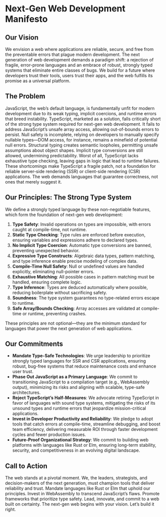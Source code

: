 # Next-Gen Web Development Manifesto

## Our Vision
We envision a web where applications are reliable, secure, and free from the preventable errors that plague modern development. The next generation of web development demands a paradigm shift: a rejection of fragile, error-prone languages and an embrace of robust, strongly typed systems that eliminate entire classes of bugs. We build for a future where developers trust their tools, users trust their apps, and the web fulfills its promise as a universal platform.

## The Problem
JavaScript, the web’s default language, is fundamentally unfit for modern development due to its weak typing, implicit coercions, and runtime errors that breed instability. TypeScript, marketed as a solution, falls critically short of the strong type system required for next-gen web development. It fails to address JavaScript’s unsafe array access, allowing out-of-bounds errors to persist. Null safety is incomplete, relying on developers to manually specify nullable types—DOM access, for instance, remains a minefield of potential null errors. Structural typing creates semantic loopholes, permitting unsafe assumptions about object shapes. Implicit type conversions are still allowed, undermining predictability. Worst of all, TypeScript lacks exhaustive type checking, leaving gaps in logic that lead to runtime failures. These shortcomings make TypeScript a fragile patch, not a foundation for reliable server-side rendering (SSR) or client-side rendering (CSR) applications. The web demands languages that guarantee correctness, not ones that merely suggest it.

## Our Principles: The Strong Type System
We define a strongly typed language by these non-negotiable features, which form the foundation of next-gen web development:

1. **Type Safety**: Invalid operations on types are impossible, with errors caught at compile-time, not runtime.
2. **Static Type Checking**: Type rules are enforced before execution, ensuring variables and expressions adhere to declared types.
3. **No Implicit Type Coercion**: Automatic type conversions are banned, preventing unexpected behavior.
4. **Expressive Type Constructs**: Algebraic data types, pattern matching, and type inference enable precise modeling of complex data.
5. **Compile-Time Null Safety**: Null or undefined values are handled explicitly, eliminating null-pointer errors.
6. **Exhaustive Matching**: All possible cases in pattern matching must be handled, ensuring complete logic.
7. **Type Inference**: Types are deduced automatically where possible, reducing boilerplate without sacrificing safety.
8. **Soundness**: The type system guarantees no type-related errors escape to runtime.
9. **Safe Array/Bounds Checking**: Array accesses are validated at compile-time or runtime, preventing crashes.

These principles are not optional—they are the minimum standard for languages that power the next generation of web applications.

## Our Commitments
- **Mandate Type-Safe Technologies**: We urge leadership to prioritize strongly typed languages for SSR and CSR applications, ensuring robust, bug-free systems that reduce maintenance costs and enhance user trust.
- **Phase Out JavaScript as a Primary Language**: We commit to transitioning JavaScript to a compilation target (e.g., WebAssembly output), minimizing its risks and aligning with scalable, type-safe architectures.
- **Reject TypeScript’s Half-Measures**: We advocate retiring TypeScript in favor of languages with sound type systems, mitigating the risks of its unsound types and runtime errors that jeopardize mission-critical applications.
- **Invest in Developer Productivity and Reliability**: We pledge to adopt tools that catch errors at compile-time, streamline debugging, and boost team efficiency, delivering measurable ROI through faster development cycles and fewer production issues.
- **Future-Proof Organizational Strategy**: We commit to building web platforms with languages like Rust or Elm, ensuring long-term stability, security, and competitiveness in an evolving digital landscape.

## Call to Action
The web stands at a pivotal moment. We, the leaders, strategists, and decision-makers of the next generation, must champion tools that deliver reliability and trust. Mandate languages like Rust or Elm that uphold our principles. Invest in WebAssembly to transcend JavaScript’s flaws. Promote frameworks that prioritize type safety. Lead, innovate, and commit to a web built on certainty. The next-gen web begins with your vision. Let’s build it right.
